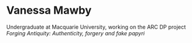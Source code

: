# Vanessa Mawby

Undergraduate at Macquarie University, working on the ARC DP project *Forging Antiquity: Authenticity, forgery and fake papyri*

